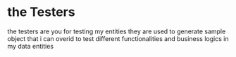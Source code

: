 # the Testers

the testers are you for testing my entities
they are used to generate sample object that i can overid to test different functionalities and business logics in my data entities
